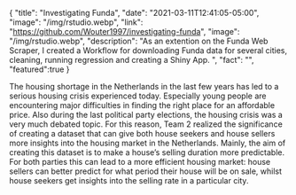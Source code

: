 {
  "title": "Investigating Funda",
  "date": "2021-03-11T12:41:05-05:00",
  "image": "/img/rstudio.webp",
  "link": "https://github.com/Wouter1997/investigating-funda",
  "image": "/img/rstudio.webp",
  "description": "As an extention on the Funda Web Scraper, I created a Workflow for downloading Funda data for several cities, cleaning, running regression and creating a Shiny App. ",
  "fact": "",
  "featured":true
}

The housing shortage in the Netherlands in the last few years has led to a serious housing crisis experienced today. Especially young people are encountering major difficulties in finding the right place for an affordable price. Also during the last political party elections, the housing crisis was a very much debated topic. For this reason, Team 2 realized the significance of creating a dataset that can give both house seekers and house sellers more insights into the housing market in the Netherlands. Mainly, the aim of creating this dataset is to make a house’s selling duration more predictable. For both parties this can lead to a more efficient housing market: house sellers can better predict for what period their house will be on sale, whilst house seekers get insights into the selling rate in a particular city.
